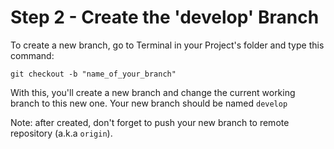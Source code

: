 # Step 2 - Create the 'develop' Branch

To create a new branch, go to Terminal in your Project's folder and type this command:

```batch
git checkout -b "name_of_your_branch"
```

With this, you'll create a new branch and change the current working branch to this new one. Your new branch should be named `develop`

Note: after created, don't forget to push your new branch to remote repository (a.k.a `origin`).
